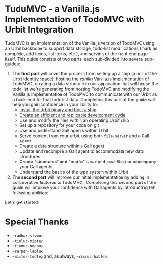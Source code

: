 # TuduMVC - a Vanilla.js Implementation of TodoMVC with Urbit Integration

TuduMVC is an implementation of the Vanilla.js version of TodoMVC using an Urbit backbone to support data storage, todo-list modifications (mark as complete, add items, list items, etc.), and serving of the front end page itself.  This guide consists of two parts, each sub-divided into several sub-guides:
1. The **first part** will cover the process from setting up a ship (a unit of the Urbit identity space), hosting the *vanilla* Vanilla.js implementation of TodoMVC, creating a data structure in our application that will house the todo list we're generating from hosting TodoMVC and modifying the Vanilla.js implementation of TodoMVC to communicate with our Urbit as a back-end for that todo list data.  Completing this part of the guide will help you gain confidence in your ability to:
    * [Install the Urbit binary and boot a ship](lesson1-development-cycle.md#step-1---creating-a-suitable-computing-environment)
    * [Create an efficient and replicable development cycle](lesson1-development-cycle.md#step-4---prepare-a-development-environment)
    * [Use and modify the files within an operating Urbit ship](lesson1-development-cycle.md#step-5---develop)
    * Set up a repository for your code on git
    * Use and understand Gall agents within Urbit
    * Serve content from your urbit, using both `file-server` and a Gall agent
    * Create a data structure within a Gall agent
    * Update and recompile a Gall agent to accommodate new data structures
    * Create "structures" and "marks" (`/sur` and `/mar` files) to accompany your Gall agents
    * Understand the basics of the type system within Urbit
2. The **second part** will improve our initial implementation by adding in collaborative features to TodoMVC <to be written>.  Completing this second part of the guide will improve your confidence with Gall agents by introducting teh following abilities:

Let's get started!




# Special Thanks
* `~radbur-sivmus`
* `~timluc-miptev`
* `~tinnus-napbus`
* `~sarpen-laplux`
* `~mister-todteg`
and, as always, `~risruc-habteb`
